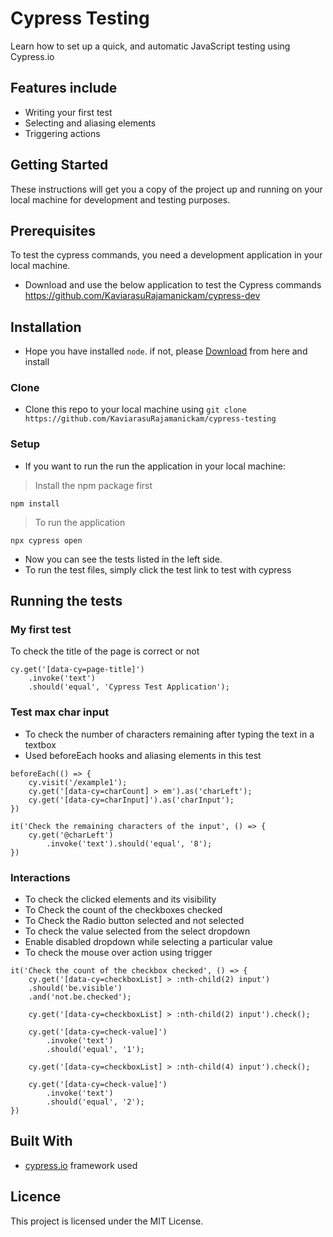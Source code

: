 # Cypress Testing
Learn how to set up a quick, and automatic JavaScript testing using Cypress.io

## Features include

- Writing your first test
- Selecting and aliasing elements
- Triggering actions

## Getting Started

These instructions will get you a copy of the project up and running on your local machine for development and testing purposes.

## Prerequisites

To test the cypress commands, you need a development application in your local machine.

- Download and use the below application to test the Cypress commands 
https://github.com/KaviarasuRajamanickam/cypress-dev


## Installation

- Hope you have installed `node`. if not, please [Download](#https://nodejs.org/en/download/) from here and install

### Clone

- Clone this repo to your local machine using `git clone https://github.com/KaviarasuRajamanickam/cypress-testing`

### Setup

- If you want to run the run the application in your local machine:

> Install the npm package first

```shell
npm install
```

> To run the application

```shell
npx cypress open
```

- Now you can see the tests listed in the left side.
- To run the test files, simply click the test link to test with cypress

## Running the tests

### My first test
To check the title of the page is correct or not

```shell
cy.get('[data-cy=page-title]')
    .invoke('text')
    .should('equal', 'Cypress Test Application');
```

### Test max char input
- To check the number of characters remaining after typing the text in a textbox
- Used beforeEach hooks and aliasing elements in this test

```shell
beforeEach(() => {
    cy.visit('/example1');
    cy.get('[data-cy=charCount] > em').as('charLeft');
    cy.get('[data-cy=charInput]').as('charInput');
})

it('Check the remaining characters of the input', () => {
    cy.get('@charLeft')
        .invoke('text').should('equal', '8');
})
```

### Interactions
- To check the clicked elements and its visibility
- To Check the count of the checkboxes checked
- To Check the Radio button selected and not selected
- To check the value selected from the select dropdown
- Enable disabled dropdown while selecting a particular value
- To check the mouse over action using trigger

```shell
it('Check the count of the checkbox checked', () => {
    cy.get('[data-cy=checkboxList] > :nth-child(2) input')
    .should('be.visible')
    .and('not.be.checked');

    cy.get('[data-cy=checkboxList] > :nth-child(2) input').check();

    cy.get('[data-cy=check-value]')
        .invoke('text')
        .should('equal', '1');

    cy.get('[data-cy=checkboxList] > :nth-child(4) input').check();

    cy.get('[data-cy=check-value]')
        .invoke('text')
        .should('equal', '2');
})
```

## Built With

- [cypress.io](#https://www.cypress.io/) framework used

## Licence

This project is licensed under the MIT License.
